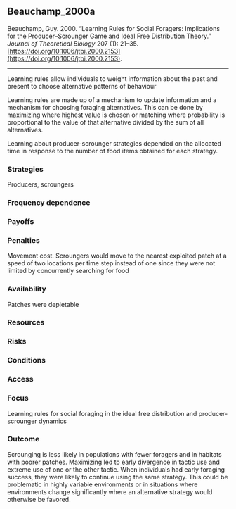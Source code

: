 ## Beauchamp_2000a

Beauchamp, Guy. 2000. “Learning Rules for Social Foragers: Implications for the Producer–Scrounger Game and Ideal Free Distribution Theory.” _Journal of Theoretical Biology_ 207 (1): 21–35. [https://doi.org/10.1006/jtbi.2000.2153](https://doi.org/10.1006/jtbi.2000.2153).

---

Learning rules allow individuals to weight information about the past and present to choose alternative patterns of behaviour

Learning rules are made up of a mechanism to update information and a mechanism for choosing foraging alternatives. This can be done by maximizing where highest value is chosen or matching where probability is proportional to the value of that alternative divided by the sum of all alternatives. 

Learning about producer-scrounger strategies depended on the allocated time in response to the number of food items obtained for each strategy. 

### Strategies
Producers, scroungers

### Frequency dependence

### Payoffs

### Penalties
Movement cost. Scroungers would move to the nearest exploited patch at a speed of two locations per time step instead of one since they were not limited by concurrently searching for food

### Availability
Patches were depletable 

### Resources

### Risks

### Conditions

### Access

### Focus
Learning rules for social foraging in the ideal free distribution and producer-scrounger dynamics

### Outcome
Scrounging is less likely in populations with fewer foragers and in habitats with poorer patches. Maximizing led to early divergence in tactic use and extreme use of one or the other tactic. When individuals had early foraging success, they were likely to continue using the same strategy. This could be problematic in highly variable environments or in situations where environments change significantly where an alternative strategy would otherwise be favored. 
